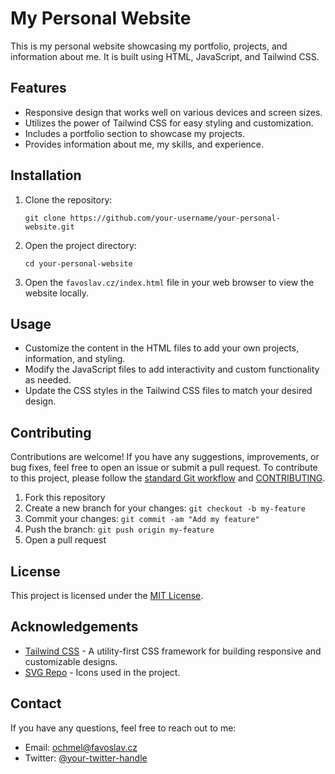 # My Personal Website

This is my personal website showcasing my portfolio, projects, and information about me. It is built using HTML, JavaScript, and Tailwind CSS.

## Features

- Responsive design that works well on various devices and screen sizes.
- Utilizes the power of Tailwind CSS for easy styling and customization.
- Includes a portfolio section to showcase my projects.
- Provides information about me, my skills, and experience.

## Installation

1. Clone the repository:
   ```
   git clone https://github.com/your-username/your-personal-website.git
   ```

2. Open the project directory:
   ```
   cd your-personal-website
   ```

3. Open the `favoslav.cz/index.html` file in your web browser to view the website locally.

## Usage

- Customize the content in the HTML files to add your own projects, information, and styling.
- Modify the JavaScript files to add interactivity and custom functionality as needed.
- Update the CSS styles in the Tailwind CSS files to match your desired design.

## Contributing

Contributions are welcome! If you have any suggestions, improvements, or bug fixes, feel free to open an issue or submit a pull request.
To contribute to this project, please follow the [standard Git workflow](https://git-scm.com/book/en/v2/Git-Basics-Getting-a-Git-Repository#The-Standard-Git-Workflow) and [CONTRIBUTING](./CONTRIBUTING.md).

1. Fork this repository
2. Create a new branch for your changes: `git checkout -b my-feature`
3. Commit your changes: `git commit -am "Add my feature"`
4. Push the branch: `git push origin my-feature`
5. Open a pull request

## License

This project is licensed under the [MIT License](LICENSE).

## Acknowledgements

- [Tailwind CSS](https://tailwindcss.com/) - A utility-first CSS framework for building responsive and customizable designs.
- [SVG Repo](https://www.svgrepo.com/) - Icons used in the project.

## Contact

If you have any questions, feel free to reach out to me:

- Email: ochmel@favoslav.cz
- Twitter: [@your-twitter-handle](https://twitter.com/your-twitter-handle)
